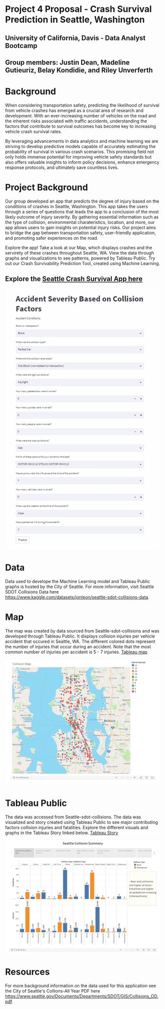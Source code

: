 # Project 4 Proposal - Crash Survival Prediction in Seattle, Washington
## University of California, Davis - Data Analyst Bootcamp
## Group members: Justin Dean, Madeline Gutieuriz, Belay Kondidie, and Riley Unverferth   

# Background 
When considering transportation safety, predicting the likelihood of survival from vehicle crashes has emerged as a crucial area of research and development. With an ever-increasing number of vehicles on the road and the inherent risks associated with traffic accidents, understanding the factors that contribute to survival outcomes has become key to increasing vehicle crash survival rates.

By leveraging advancements in data analytics and machine learning we are striving to develop predictive models capable of accurately estimating the probability of survival in various crash scenarios. This promising field not only holds immense potential for improving vehicle safety standards but also offers valuable insights to inform policy decisions, enhance emergency response protocols, and ultimately save countless lives.

# Project Background
Our group developed an app that predicts the degree of injury based on the conditions of crashes in Seattle, Washington. This app takes the users through a series of questions that leads the app to a conclusion of the most likely outcome of injury severity. By gathering essential information such as the type of collision, environmental charateristics, location, and more, our app allows users to gain insights on potential injury risks. Our project aims to bridge the gap between transportation safety, user-friendly application, and promoting safer experiences on the road.

Explore the app! Take a look at our Map, which displays crashes and the servirety of these crashes throughout Seattle, WA. View the data through graphs and visualizations to see patterns, powered by Tableau Public. Try out our Crash Survivability Prediction Tool, created using Machine Learning. 

## Explore the [Seattle Crash Survival App here](https://seattlecrashmodel.streamlit.app/)

![Prediction tool](https://github.com/deanjustin32/seattle_crash_model/blob/main/images/Prediction_tool.png)

# Data
Data used to develope the Machine Learning model and Tableau Public graphs is hosted by the City of Seattle. For more information, visit Seattle SDOT Collisions Data here https://www.kaggle.com/datasets/jonleon/seattle-sdot-collisions-data.

# Map
The map was created by data sourced from Seattle-sdot-collisions and was developed through Tableau Public. It displays collision injuries per vehicle accident that occured in Seattle, WA. The different colored dots represent the number of injuries that occur during an accident. Note that the most common number of injuries per accident is 5 - 7 injuries.
[Tableau map](https://public.tableau.com/shared/NMB933XG5?:display_count=n&:origin=viz_share_link)

![Tableau Story](https://github.com/deanjustin32/seattle_crash_model/blob/main/images/Tableau_map.png)

# Tableau Public
The data was accessed from Seattle-sdot-collisions. The data was visualized and story created using Tableau Public to see major contributing factors collision injuries and fatalities. Explore the different visuals and graphs in the Tableau Story linked below. 
[Tableau Story](https://public.tableau.com/shared/9KKDG6SJD?:display_count=n&:origin=viz_share_link)

![Tableau Story](https://github.com/deanjustin32/seattle_crash_model/blob/main/images/Tableau_story.png)

# Resources
For more background information on the data used for this application see the City of Seattle's Collions-All Year PDF here https://www.seattle.gov/Documents/Departments/SDOT/GIS/Collisions_OD.pdf.

